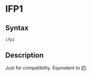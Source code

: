 # IFP1

## Syntax
```assembly
ifp1
```

## Description
Just for compatibility. Equivalent to [if1](if1.md).
